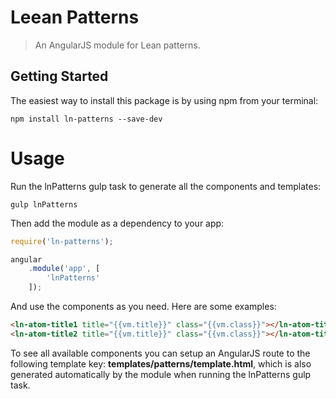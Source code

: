 # Leean Patterns

> An AngularJS module for Lean patterns.


## Getting Started

The easiest way to install this package is by using npm from your terminal:

```
npm install ln-patterns --save-dev
```


# Usage

Run the lnPatterns gulp task to generate all the components and templates:

```
gulp lnPatterns
```

Then add the module as a dependency to your app:

```javascript
require('ln-patterns');

angular
    .module('app', [
        'lnPatterns'
    ]);
```

And use the components as you need. Here are some examples:

```html
<ln-atom-title1 title="{{vm.title}}" class="{{vm.class}}"></ln-atom-title1>
<ln-atom-title2 title="{{vm.title}}" class="{{vm.class}}"></ln-atom-title2>
```

To see all available components you can setup an AngularJS route to the following template key: **templates/patterns/template.html**, which is also generated automatically by the module when running the lnPatterns gulp task.
